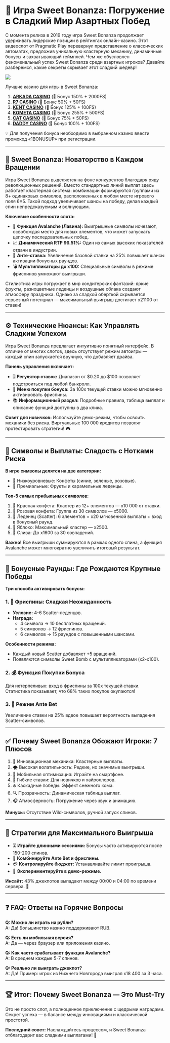 # 🎰 Игра Sweet Bonanza: Погружение в Сладкий Мир Азартных Побед

С момента релиза в 2019 году игра Sweet Bonanza продолжает удерживать лидерские позиции в рейтингах онлайн-казино. Этот видеослот от Pragmatic Play перевернул представление о классических автоматах, предложив уникальную кластерную механику, динамичные бонусы и захватывающий геймплей. Чем же обусловлен феноменальный успех Sweet Bonanza среди азартных игроков? Давайте разберемся, какие секреты скрывает этот сладкий шедевр!

[![](https://i.ibb.co/ZzLZ50qX/sweet-bonanza-tile.jpg)](https://clck.ru/3Mmm7v)

Лучшие казино для игры в Sweet Bonanza:

1. **[ARKADA CASINO](https://clck.ru/3Mmm7v "ARKADA CASINO")** (🎁 Бонус 150% + 2000FS)
2. **[R7 CASINO](https://clck.ru/3Mmm8s "R7 CASINO")** (🎁 Бонус 50% + 50FS)
3. **[KENT CASINO](https://clck.ru/3Mmm9w "KENT CASINO")** (🎁 Бонус 125% + 100FS)
4. **[KOMETA CASINO](https://clck.ru/3MmmAP "KOMETA CASINO")** (🎁 Бонус 255% + 500FS)
5. **[CAT CASINO](https://clck.ru/3MmmAn "CAT CASINO")** (🎁 Бонус 75% + 50FS)
6. **[DADDY CASINO](https://clck.ru/3MmmBB "DADDY CASINO")** (🎁 Бонус 100% + 100FS)

💡 Для получения бонуса необходимо в выбранном казино ввести промокод «1BONUSUP» при регистрации.

---

## 🚀 Sweet Bonanza: Новаторство в Каждом Вращении

Игра Sweet Bonanza выделяется на фоне конкурентов благодаря ряду революционных решений. Вместо стандартных линий выплат здесь работает кластерная система: комбинации формируются группами из 8+ одинаковых символов, расположенных в любом месте игрового поля 6×5. Такой подход увеличивает шансы на победу, делая каждый спин непредсказуемым и волнующим.

**Ключевые особенности слота:**
- 🍬 **Функция Avalanche (Лавина):** Выигрышные символы исчезают, освобождая место для новых элементов, что может запускать цепочку последовательных побед.
- 📈 **Динамический RTP 96.51%:** Один из самых высоких показателей отдачи в индустрии.
- 💎 **Анте-ставка:** Увеличение базовой ставки на 25% повышает шансы активации бонусных раундов.
- 💣 **Мультипликаторы до х100:** Специальные символы в режиме фриспинов умножают выигрыши.

Стилистика игры погружает в мир кондитерских фантазий: яркие фрукты, разноцветные леденцы и воздушные облака создают атмосферу праздника. Однако за сладкой оберткой скрывается серьезный потенциал — максимальный выигрыш достигает х21100 от ставки!

---

## ⚙️ Технические Нюансы: Как Управлять Сладким Успехом

Игра Sweet Bonanza предлагает интуитивно понятный интерфейс. В отличие от многих слотов, здесь отсутствует режим автоигры — каждый спин запускается вручную, что добавляет драйва.

**Панель управления включает:**
- 🎚️ **Регулятор ставок:** Диапазон от $0.20 до $100 позволяет подстроиться под любой банкролл.
- 🛒 **Меню покупки бонуса:** За 100х текущей ставки можно мгновенно активировать фриспины.
- 📚 **Информационный раздел:** Подробные правила, таблица выплат и описание функций доступны в два клика.

**Совет для новичков:** Используйте демо-режим, чтобы освоить механики без риска. Виртуальные 100 000 кредитов позволят протестировать стратегии! 🎮

---

## 🍎 Символы и Выплаты: Сладость с Нотками Риска

**В игре символы делятся на две категории:**
- 🍬 Низкоуровневые: Конфеты (синие, зеленые, розовые).
- 🍇 Премиальные: Фрукты и карамельные леденцы.

**Топ-5 самых прибыльных символов:**
1. 🍭 Красная конфета: Кластер из 12+ элементов — х10 000 от ставки.
2. 🍬 Розовая конфета: Группа из 30 символов — х5000.
3. 🍫 Леденец (Scatter): 6 элементов = х20 мгновенной выплаты + вход в бонусный раунд.
4. 🍎 Яблоко: Максимальный кластер — х2500.
5. 🍒 Слива: До х1600 за 30 совпадений.

**Важно!** Все выигрыши суммируются в рамках одного спина, а функция Avalanche может многократно увеличить итоговый результат.

---

## 🎁 Бонусные Раунды: Где Рождаются Крупные Победы

**Три способа активировать бонусы:**

### 1. 🎉 Фриспины: Сладкая Неожиданность
- **Условие:** 4-6 Scatter-леденцов.
- **Награда:**  
  - 4 символа → 10 бесплатных вращений.  
  - 5 символов → 12 фриспинов.  
  - 6 символов → 15 раундов с повышенными шансами.  

**Особенности режима:**  
- Каждый новый Scatter добавляет +5 вращений.  
- Появляются символы Sweet Bomb с мультипликаторами (х2-х100).  

### 2. 💰 Функция Покупки Бонуса  
Для нетерпеливых: вход в фриспины за 100х текущей ставки. Статистика показывает, что 68% таких покупок окупаются!  

### 3. 🚀 Режим Ante Bet  
Увеличение ставки на 25% вдвое повышает вероятность выпадения Scatter-символов.  

---

## ✅ Почему Sweet Bonanza Обожают Игроки: 7 Плюсов  
1. 🎯 Инновационная механика: Кластерные выплаты.  
2. 🌪️ Высокая волатильность: Редкие, но значимые выигрыши.  
3. 📱 Мобильная оптимизация: Играйте на смартфоне.  
4. 💸 Гибкие ставки: Для новичков и хайроллеров.  
5. ❄️ Каскадные победы: Эффект снежного кома.  
6. 🔍 Прозрачность: Динамическая таблица выплат.  
7. 🎧 Атмосферность: Погружение через звук и анимацию.  

**Минусы:** Отсутствие Wild-символов, ручной запуск спинов.  

---

## 📌 Стратегии для Максимального Выигрыша  
- ⏳ **Играйте длинными сессиями:** Бонусы часто активируются после 150-200 спинов.  
- 🔄 **Комбинируйте Ante Bet и фриспины.**  
- 💳 **Контролируйте бюджет:** Устанавливайте лимит проигрыша.  
- 🧪 **Экспериментируйте в демо-режиме.**  

**Инсайт:** 43% джекпотов выпадают между 00:00 и 04:00 по времени сервера. 🌙  

---

## ❓ FAQ: Ответы на Горячие Вопросы  
**Q: Можно ли играть на рубли?**  
A: Да! Большинство казино поддерживают RUB.  

**Q: Есть ли мобильная версия?**  
A: Да — через браузер или приложения казино.  

**Q: Как часто срабатывает функция Avalanche?**  
A: В среднем каждые 5-7 спинов.  

**Q: Реально ли выиграть джекпот?**  
A: Да! Пример: игрок из Нижнего Новгорода выиграл х18 400 за 3 часа.  

---

## 🏆 Итог: Почему Sweet Bonanza — Это Must-Try  
Это не просто слот, а полноценное приключение с щедрыми наградами. Секрет успеха — в балансе между инновациями и классической простотой.  

**Последний совет:** Наслаждайтесь процессом, и Sweet Bonanza отблагодарит вас сладкими выплатами! 🍭 




